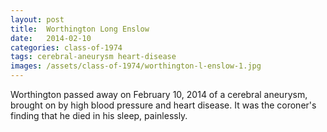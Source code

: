 ```yaml
---
layout: post
title:  Worthington Long Enslow
date:   2014-02-10
categories: class-of-1974
tags: cerebral-aneurysm heart-disease
images: /assets/class-of-1974/worthington-l-enslow-1.jpg
---
```

Worthington passed away on February 10, 2014 of a cerebral aneurysm, brought on by high blood pressure and heart disease. It was the coroner's finding that he died in his sleep, painlessly.
